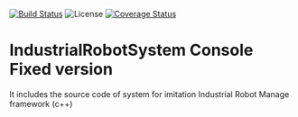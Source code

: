 [![Build Status](https://www.travis-ci.com/evster-coder/IndustrialRobotSystemConsoleFixed.svg?branch=main)](https://www.travis-ci.com/github/evster-coder/IndustrialRobotSystemConsoleFixed)
![License](https://img.shields.io/github/license/evster-coder/IndustrialRobotSystemConsoleFixed)
[![Coverage Status](https://coveralls.io/repos/github/evster-coder/IndustrialRobotSystemConsoleFixed/badge.svg)](https://coveralls.io/github/evster-coder/IndustrialRobotSystemConsoleFixed)

# IndustrialRobotSystem Console Fixed version

It includes the source code of system for imitation Industrial Robot Manage framework (c++)
